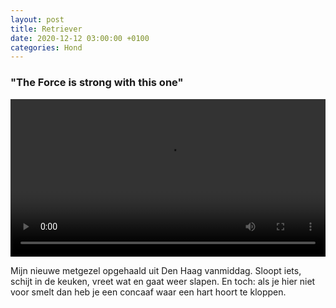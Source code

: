 ```yaml
---
layout: post
title: Retriever
date: 2020-12-12 03:00:00 +0100
categories: Hond
---
```


### "The Force is strong with this one"

<video style="width:100%" controls>
 <source src="https://prisse.nl/assets/koeninadam.mp4">videotag not supported
 </video>

Mijn nieuwe metgezel opgehaald uit Den Haag vanmiddag. Sloopt iets, schijt in de keuken, vreet wat en gaat weer slapen. En toch: als je hier niet voor smelt dan heb je een concaaf waar een hart hoort te kloppen.